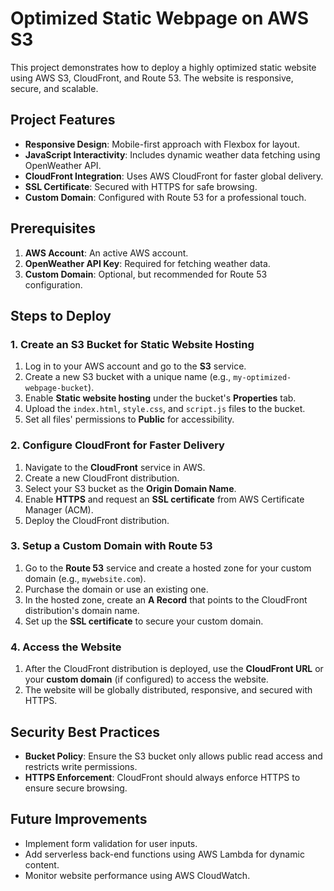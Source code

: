 # Optimized Static Webpage on AWS S3

This project demonstrates how to deploy a highly optimized static website using AWS S3, CloudFront, and Route 53. The website is responsive, secure, and scalable.

## Project Features

- **Responsive Design**: Mobile-first approach with Flexbox for layout.
- **JavaScript Interactivity**: Includes dynamic weather data fetching using OpenWeather API.
- **CloudFront Integration**: Uses AWS CloudFront for faster global delivery.
- **SSL Certificate**: Secured with HTTPS for safe browsing.
- **Custom Domain**: Configured with Route 53 for a professional touch.


## Prerequisites

1. **AWS Account**: An active AWS account.
2. **OpenWeather API Key**: Required for fetching weather data.
3. **Custom Domain**: Optional, but recommended for Route 53 configuration.

## Steps to Deploy

### 1. Create an S3 Bucket for Static Website Hosting

1. Log in to your AWS account and go to the **S3** service.
2. Create a new S3 bucket with a unique name (e.g., `my-optimized-webpage-bucket`).
3. Enable **Static website hosting** under the bucket's **Properties** tab.
4. Upload the `index.html`, `style.css`, and `script.js` files to the bucket.
5. Set all files' permissions to **Public** for accessibility.

### 2. Configure CloudFront for Faster Delivery

1. Navigate to the **CloudFront** service in AWS.
2. Create a new CloudFront distribution.
3. Select your S3 bucket as the **Origin Domain Name**.
4. Enable **HTTPS** and request an **SSL certificate** from AWS Certificate Manager (ACM).
5. Deploy the CloudFront distribution.

### 3. Setup a Custom Domain with Route 53

1. Go to the **Route 53** service and create a hosted zone for your custom domain (e.g., `mywebsite.com`).
2. Purchase the domain or use an existing one.
3. In the hosted zone, create an **A Record** that points to the CloudFront distribution's domain name.
4. Set up the **SSL certificate** to secure your custom domain.

### 4. Access the Website

1. After the CloudFront distribution is deployed, use the **CloudFront URL** or your **custom domain** (if configured) to access the website.
2. The website will be globally distributed, responsive, and secured with HTTPS.

## Security Best Practices

- **Bucket Policy**: Ensure the S3 bucket only allows public read access and restricts write permissions.
- **HTTPS Enforcement**: CloudFront should always enforce HTTPS to ensure secure browsing.

## Future Improvements

- Implement form validation for user inputs.
- Add serverless back-end functions using AWS Lambda for dynamic content.
- Monitor website performance using AWS CloudWatch.

